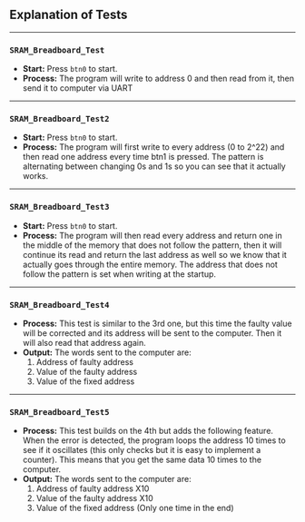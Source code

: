 ## Explanation of Tests

---

### `SRAM_Breadboard_Test`
- **Start:** Press `btn0` to start.
- **Process:** The program will write to address 0 and then read from it, then send it to computer via UART
---

### `SRAM_Breadboard_Test2`
- **Start:** Press `btn0` to start.
- **Process:** The program will first write to every address (0 to 2^22) and then read one address every time btn1 is pressed. The pattern is alternating between changing 0s and 1s so you can see that it actually works.

---

### `SRAM_Breadboard_Test3`
- **Start:** Press `btn0` to start.
- **Process:** The program will then read every address and return one in the middle of the memory that does not follow the pattern, then it will continue its read and return the last address as well so we know that it actually goes through the entire memory. The address that does not follow the pattern is set when writing at the startup.

---

### `SRAM_Breadboard_Test4`
- **Process:** This test is similar to the 3rd one, but this time the faulty value will be corrected and its address will be sent to the computer. Then it will also read that address again. 
- **Output:** The words sent to the computer are:
    1. Address of faulty address
    2. Value of the faulty address
    3. Value of the fixed address

---

### `SRAM_Breadboard_Test5`
- **Process:** This test builds on the 4th but adds the following feature. When the error is detected, the program loops the address 10 times to see if it oscillates (this only checks but it is easy to implement a counter). This means that you get the same data 10 times to the computer. 
- **Output:** The words sent to the computer are:
    1. Address of faulty address    X10
    2. Value of the faulty address  X10
    3. Value of the fixed address   (Only one time in the end)

